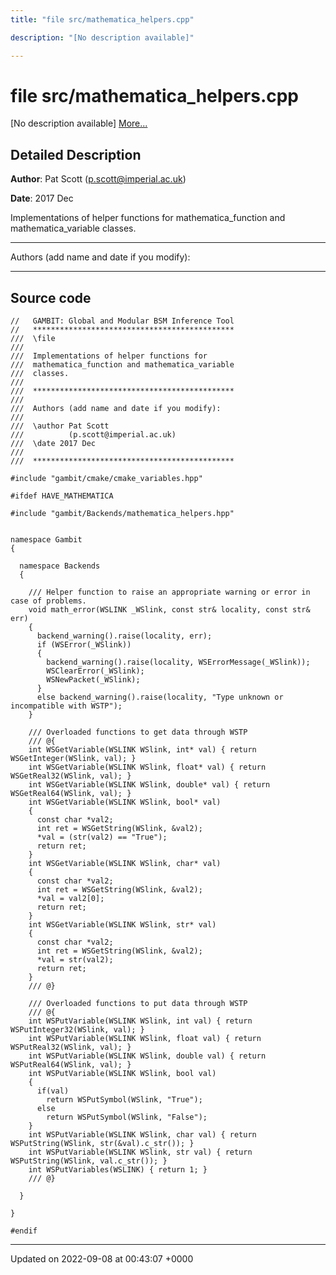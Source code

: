 ```yaml
---
title: "file src/mathematica_helpers.cpp"

description: "[No description available]"

---
```


# file src/mathematica_helpers.cpp

[No description available] [More...](#detailed-description)

## Detailed Description


**Author**: Pat Scott ([p.scott@imperial.ac.uk](mailto:p.scott@imperial.ac.uk)) 

**Date**: 2017 Dec

Implementations of helper functions for mathematica_function and mathematica_variable classes.



------------------

Authors (add name and date if you modify):



------------------




## Source code

```
//   GAMBIT: Global and Modular BSM Inference Tool
//   *********************************************
///  \file
///
///  Implementations of helper functions for
///  mathematica_function and mathematica_variable
///  classes.
///
///  *********************************************
///
///  Authors (add name and date if you modify):
///
///  \author Pat Scott
///          (p.scott@imperial.ac.uk)
///  \date 2017 Dec
///
///  *********************************************

#include "gambit/cmake/cmake_variables.hpp"

#ifdef HAVE_MATHEMATICA

#include "gambit/Backends/mathematica_helpers.hpp"


namespace Gambit
{

  namespace Backends
  {

    /// Helper function to raise an appropriate warning or error in case of problems.
    void math_error(WSLINK _WSlink, const str& locality, const str& err)
    {
      backend_warning().raise(locality, err);
      if (WSError(_WSlink))
      {
        backend_warning().raise(locality, WSErrorMessage(_WSlink));
        WSClearError(_WSlink);
        WSNewPacket(_WSlink);
      }
      else backend_warning().raise(locality, "Type unknown or incompatible with WSTP");
    }

    /// Overloaded functions to get data through WSTP
    /// @{
    int WSGetVariable(WSLINK WSlink, int* val) { return WSGetInteger(WSlink, val); }
    int WSGetVariable(WSLINK WSlink, float* val) { return WSGetReal32(WSlink, val); }
    int WSGetVariable(WSLINK WSlink, double* val) { return WSGetReal64(WSlink, val); }
    int WSGetVariable(WSLINK WSlink, bool* val)
    {
      const char *val2;
      int ret = WSGetString(WSlink, &val2);
      *val = (str(val2) == "True");
      return ret;
    }
    int WSGetVariable(WSLINK WSlink, char* val)
    {
      const char *val2;
      int ret = WSGetString(WSlink, &val2);
      *val = val2[0];
      return ret;
    }
    int WSGetVariable(WSLINK WSlink, str* val)
    {
      const char *val2;
      int ret = WSGetString(WSlink, &val2);
      *val = str(val2);
      return ret;
    }
    /// @}

    /// Overloaded functions to put data through WSTP
    /// @{
    int WSPutVariable(WSLINK WSlink, int val) { return WSPutInteger32(WSlink, val); }
    int WSPutVariable(WSLINK WSlink, float val) { return WSPutReal32(WSlink, val); }
    int WSPutVariable(WSLINK WSlink, double val) { return WSPutReal64(WSlink, val); }
    int WSPutVariable(WSLINK WSlink, bool val)
    {
      if(val)
        return WSPutSymbol(WSlink, "True");
      else
        return WSPutSymbol(WSlink, "False");
    }
    int WSPutVariable(WSLINK WSlink, char val) { return WSPutString(WSlink, str(&val).c_str()); }
    int WSPutVariable(WSLINK WSlink, str val) { return WSPutString(WSlink, val.c_str()); }
    int WSPutVariables(WSLINK) { return 1; }
    /// @}

  }

}

#endif
```


-------------------------------

Updated on 2022-09-08 at 00:43:07 +0000
